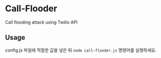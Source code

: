# Call-Flooder
Call flooding attack using Twilio API

## Usage
config.js 파일에 적절한 값을 넣은 뒤 `node call-flooder.js` 명령어를 실행하세요.
